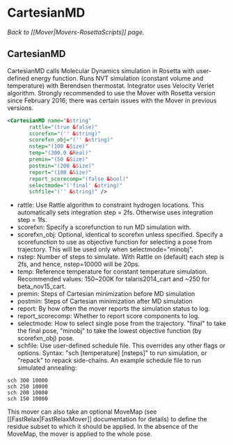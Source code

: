 # CartesianMD
*Back to [[Mover|Movers-RosettaScripts]] page.*
## CartesianMD

CartesianMD calls Molecular Dynamics simulation in Rosetta with user-defined energy function. Runs NVT simulation (constant volume and temperature) with Berendsen thermostat. Integrator uses Velocity Verlet algorithm. Strongly recommended to use the Mover with Rosetta version since February 2016; there was certain issues with the Mover in previous versions.

```xml
<CartesianMD name="&string"
       rattle="(true &false)"
       scorefxn="('' &string)"
       scorefxn_obj="('' &string)"
       nstep="(100 &Size)"
       temp="(300.0 &Real)"
       premin="(50 &Size)"
       postmin="(200 &Size)"
       report="(100 &Size)"
       report_scorecomp="(false &bool)"
       selectmode="('final' &string)"
       schfile="('' &string)" />
```

-   rattle: Use Rattle algorithm to constraint hydrogen locations. This automatically sets integration step = 2fs. Otherwise uses integration step = 1fs.
-   scorefxn: Specify a scorefunction to run MD simulation with.
-   scorefxn\_obj: Optional, identical to scorefxn unless specified. Specify a scorefunction to use as objective function for selecting a pose from trajectory. This will be used only when selectmode="minobj". 
-   nstep: Number of steps to simulate. With Rattle on (default) each step is 2fs, and hence, nstep=10000 will be 20ps.
-   temp: Reference temperature for constant temperature simulation. Recommended values: 150~200K for talaris2014_cart and ~250 for beta_nov15_cart.
-   premin: Steps of Cartesian minimization before MD simulation
-   postmin: Steps of Cartesian minimization after MD simulation
-   report: By how often the mover reports the simulation status to log.
-   report\_scorecomp: Whether to report score components to log.
-   selectmode: How to select single pose from the trajectory. "final" to take the final pose, "minobj" to take the lowest objective function (by scorefxn\_obj) pose. 
-   schfile: Use user-defined schedule file. This overrides any other flags or options. 
Syntax: "sch [temperature] [nsteps]" to run simulation, or "repack" to repack side-chains.
An example schedule file to run simulated annealing:
```
sch 300 10000 
sch 250 10000 
sch 200 10000 
sch 150 10000 
```

This mover can also take an optional MoveMap (see [[FastRelax|FastRelaxMover]] documentation for details) to define the residue subset to which it should be applied. In the absence of the MoveMap, the mover is applied to the whole pose.



